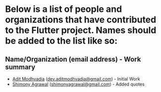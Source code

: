 # Below is a list of people and organizations that have contributed to the Flutter project. Names should be added to the list like so:

## Name/Organization (email address) - Work summary

* [Adit Modhvadia](https://github.com/aditmodhvadia) (dev.aditmodhvadia@gmail.com) - Initial Work
* [Shimony Agrawal](https://github.com/shimonyagrawal) (shimonyagrawal@gmail.com) - Added quotes

